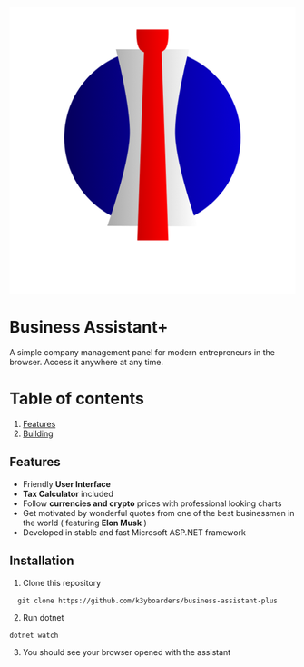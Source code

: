![Project Logo](/docs/assets/project_logo.png)
# Business Assistant+
A simple company management panel for modern entrepreneurs in the browser. Access it anywhere at any time.
# Table of contents
1. [Features](#Features)
2. [Building](#building)

## Features <a name="Features"></a>
- Friendly **User Interface**
- **Tax Calculator** included
- Follow **currencies and crypto** prices with professional looking charts
- Get motivated by wonderful quotes from one of the best businessmen in the world ( featuring **Elon Musk** )
- Developed in stable and fast Microsoft ASP.NET framework

## Installation <a name="building"></a>
1. Clone this repository
```
  git clone https://github.com/k3yboarders/business-assistant-plus
```
2. Run dotnet
```
dotnet watch
```
3. You should see your browser opened with the assistant
